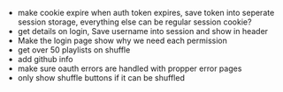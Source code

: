 - make cookie expire when auth token expires, save token into seperate session storage, everything else can be regular session cookie?
- get details on login, Save username into session and show in header
- Make the login page show why we need each permission
- get over 50 playlists on shuffle
- add github info
- make sure oauth errors are handled with propper error pages
- only show shuffle buttons if it can be shuffled
